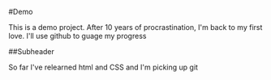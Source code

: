 #Demo

This is a demo project. After 10 years of procrastination, I'm back to my first love. I'll use github to guage my progress

##Subheader

So far I've relearned html and CSS and I'm picking up git
